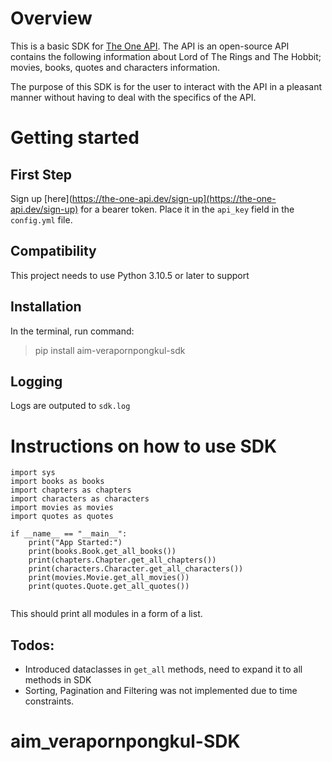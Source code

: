 # Overview

This is a basic SDK for [The One API](https://the-one-api.dev). The API is an open-source API contains the following information about Lord of The Rings and The Hobbit; movies, books, quotes and characters information.

The purpose of this SDK is for the user to interact with the API in a pleasant manner without having to deal with the specifics of the API.

# Getting started

## First Step

Sign up [here](https://the-one-api.dev/sign-up](https://the-one-api.dev/sign-up) for a bearer token. Place it in the `api_key` field in the `config.yml` file.

## Compatibility

This project needs to use Python 3.10.5 or later to support

## Installation

In the terminal, run command:

> pip install aim-verapornpongkul-sdk

## Logging

Logs are outputed to `sdk.log`

# Instructions on how to use SDK

```
import sys
import books as books
import chapters as chapters
import characters as characters
import movies as movies
import quotes as quotes

if __name__ == "__main__":
    print("App Started:")
    print(books.Book.get_all_books())
    print(chapters.Chapter.get_all_chapters())
    print(characters.Character.get_all_characters())
    print(movies.Movie.get_all_movies())
    print(quotes.Quote.get_all_quotes())


```

This should print all modules in a form of a list.

## Todos:

- Introduced dataclasses in `get_all` methods, need to expand it to all methods in SDK
- Sorting, Pagination and Filtering was not implemented due to time constraints.
# aim_verapornpongkul-SDK
